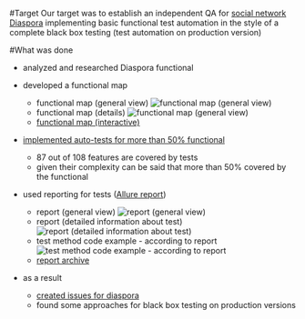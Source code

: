 #Target
Our target was to establish an independent QA for [social network Diaspora](https://wiki.diasporafoundation.org/Main_Page) 
implementing basic functional test automation in the style of a complete black box testing 
(test automation on production version)

#What was done
* analyzed and researched  Diaspora functional

* developed a functional map
    * functional map (general view)
![functional map (general view)](https://cloud.githubusercontent.com/assets/13263036/19514244/8889ce32-95fb-11e6-9f13-5a8101372c89.jpg)
    * functional map (details)
![functional map (general view)](https://cloud.githubusercontent.com/assets/13263036/19514238/83f2047a-95fb-11e6-8ab4-d9bcdebbd014.jpg)
    * [functional map (interactive)](https://drive.google.com/file/d/0B2UFaKOpHq_MRDNxVENfTlZHSFU/view?usp=sharing)
    
* [implemented auto-tests for more than 50% functional](https://docs.google.com/spreadsheets/d/1y8PItP93mGN1DZvUgOK7hSzYoGXnfNOxcuvsUtJlmj8/edit?usp=sharing)
    * 87 out of 108 features are covered by tests
    * given their complexity can be said that more than 50% covered by the functional

* used reporting for tests ([Allure report](http://allure.qatools.ru/))
    * report (general view)
![report (general view)](https://cloud.githubusercontent.com/assets/13263036/19515820/c1126880-9601-11e6-9124-5a6bae6170ba.jpg)
    * report (detailed information about test)
![report (detailed information about test)](https://cloud.githubusercontent.com/assets/13263036/19515822/c695c75c-9601-11e6-898b-941e82fef1a7.jpg)
    * test method code example - according to report
![test method code example - according to report](https://cloud.githubusercontent.com/assets/13263036/19516357/4bd7d7dc-9604-11e6-8a4a-e6d60ae4f340.jpg)
    * [report archive](https://drive.google.com/file/d/0B2UFaKOpHq_MenpYX05idENhajQ/view?usp=sharing)
    
* as a result 
    * [created issues for diaspora](https://github.com/diaspora/diaspora/issues?utf8=%E2%9C%93&q=author%3Ajuliaviluhina)
    * found some approaches for black box testing on production versions
     
